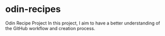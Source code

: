 # odin-recipes
Odin Recipe Project
In this project, I aim to have a better understanding of the GitHub workflow and creation process.